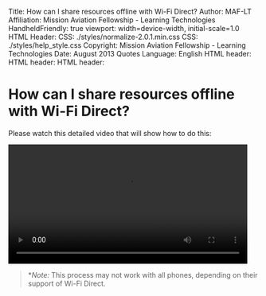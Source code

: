 Title:            How can I share resources offline with Wi-Fi Direct?
Author:           MAF-LT
Affiliation:      Mission Aviation Fellowship - Learning Technologies
HandheldFriendly: true
viewport:         width=device-width, initial-scale=1.0
HTML Header:        <meta http-equiv="cleartype" content="on">
CSS:              ./styles/normalize-2.0.1.min.css
CSS:              ./styles/help_style.css
Copyright:        Mission Aviation Fellowship - Learning Technologies
Date:             August 2013
Quotes Language:  English
HTML header:      <script type="text/javascript" src="../_design/library/vendor/jquery/jquery.js"></script>
HTML header:      <script type="text/javascript" src="../_design/library/script/library.js"></script>
HTML header:      <script type="text/javascript">if ($(window).width() > 500) {$('meta[name=viewport]').attr('content','width=device-width, initial-scale=' + initialScale);}</script>

# How can I share resources offline with Wi-Fi Direct?
Please watch this detailed video that will show how to do this:

<video width="100%" controls style="margin:0 auto; max-width: 480px;">
  <source src="images/Share Resource with WiFi Direct.mp4" type="video/mp4" />
</video>

> **Note:*  This process may not work with all phones, depending on their support of Wi-Fi Direct.

